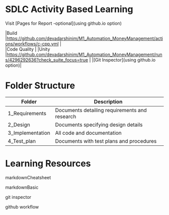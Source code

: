 # SDLC Activity Based Learning
Visit [Pages for Report -optional](using github.io option)

|Build                                  |https://github.com/devadarshinim/M1_Automation_MoneyManagement/actions/workflows/c-cpp.yml                  |	                                                               
|Code Quality	                        |
|Unity	                                |https://github.com/devadarshinim/M1_Automation_MoneyManagement/runs/4296292636?check_suite_focus=true    |
|[Git Inspector](using github.io option)|


# Folder Structure

|Folder	         |Description                                               |
|----------------|----------------------------------------------------------|
|1_Requirements  |Documents detailing requirements and research             |
|2_Design      	 |Documents specifying design details                       |
|3_Implementation|All code and documentation                                |
|4_Test_plan	 |Documents with test plans and procedures                  |

# Learning Resources
markdownCheatsheet

markdownBasic

git inspector

github workflow